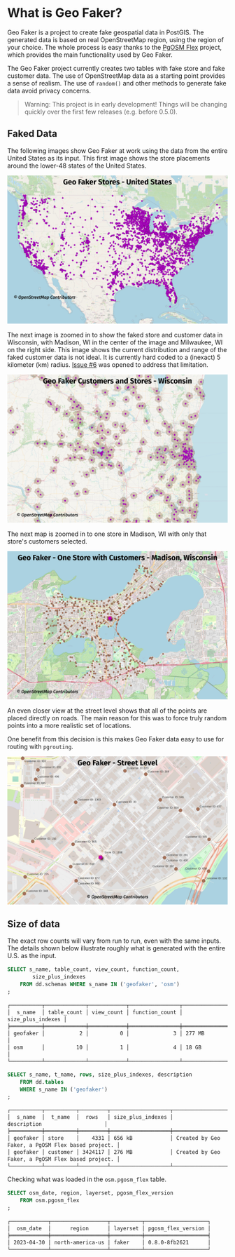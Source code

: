 # What is Geo Faker?

Geo Faker is a project to create fake geospatial data in PostGIS.
The generated data is based on real OpenStreetMap region, using
the region of your choice.  The whole process is easy
thanks to the [PgOSM Flex](https://pgosm-flex.com/)
project, which provides the main functionality used by Geo Faker.


The Geo Faker project currently creates two tables with fake store
and fake customer data.  The use of OpenStreetMap data
as a starting point provides a sense of realism. The use of `random()`
and other methods to generate fake data avoid privacy concerns.


> Warning: This project is in early development!  Things will be changing quickly over the first few releases (e.g. before 0.5.0).



## Faked Data

The following images show Geo Faker at work using the data from
the entire United States as its input.  This first image shows
the store placements around the lower-48 states of the United States.

![Map of United States (lower 48) with the title "Geo Faker Stores - United States".  Purple dots representing fake stores are indicated across the entire country.  Copyright OpenStreetMap Contributors](geo-faker-0-1-1-stores-us.jpg)

The next image is zoomed in to show the faked store and customer
data in Wisconsin, with Madison, WI in the center of the image and
Milwaukee, WI on the right side. This image shows the current distribution
and range of the faked customer data is not ideal.  It is currently
hard coded to a (inexact) 5 kilometer (km) radius.
[Issue #6](https://github.com/rustprooflabs/geofaker/issues/6)
was opened to address that limitation.


![Map of Wisconsin in the U.S. with the title "Geo Faker Customers and Stores - Wisconsin".  Purple dots represent fake stores, light brown/gray dots represent fake customers.  Fake customers are placed within roughly 5 kilometers of their associated store. Copyright OpenStreetMap Contributors](geo-faker-0-1-1-stores-customers-wi.jpg)

The next map is zoomed in to one store in Madison, WI with only that
store's customers selected.


![Map of Wisconsin in the U.S. with the title "Geo Faker - One Store with Customers - Madison, Wisconsin".  One purple dots representing a single fake store surrounded by brown dots representing fake customers.  Fake customers are placed within roughly 5 kilometers of their associated store. Copyright OpenStreetMap Contributors](geo-faker-0-1-1-storescustomers-madsion-wi.jpg)


An even closer view at the street level shows that all of the points
are placed directly on roads.  The main reason for this was to force
truly random points into a more realistic set of locations.

One benefit from this decision is this makes Geo Faker data
easy to use for routing with `pgrouting`.


![alt coming soon](geo-faker-0-1-1-storescustomers-street-level.jpg)

## Size of data



The exact row counts will vary from run to run, even with the same inputs.
The details shown below illustrate roughly what is generated with the
entire U.S. as the input.

```sql
SELECT s_name, table_count, view_count, function_count,
        size_plus_indexes
    FROM dd.schemas WHERE s_name IN ('geofaker', 'osm')
;
```

```
┌──────────┬─────────────┬────────────┬────────────────┬───────────────────┐
│  s_name  │ table_count │ view_count │ function_count │ size_plus_indexes │
╞══════════╪═════════════╪════════════╪════════════════╪═══════════════════╡
│ geofaker │           2 │          0 │              3 │ 277 MB            │
│ osm      │          10 │          1 │              4 │ 18 GB             │
└──────────┴─────────────┴────────────┴────────────────┴───────────────────┘
```


```sql
SELECT s_name, t_name, rows, size_plus_indexes, description
    FROM dd.tables
    WHERE s_name IN ('geofaker')
;
```

```
┌──────────┬──────────┬─────────┬───────────────────┬───────────────────────────────────────────────────┐
│  s_name  │  t_name  │  rows   │ size_plus_indexes │                    description                    │
╞══════════╪══════════╪═════════╪═══════════════════╪═══════════════════════════════════════════════════╡
│ geofaker │ store    │    4331 │ 656 kB            │ Created by Geo Faker, a PgOSM Flex based project. │
│ geofaker │ customer │ 3424117 │ 276 MB            │ Created by Geo Faker, a PgOSM Flex based project. │
└──────────┴──────────┴─────────┴───────────────────┴───────────────────────────────────────────────────┘
```


Checking what was loaded in the `osm.pgosm_flex` table.

```sql
SELECT osm_date, region, layerset, pgosm_flex_version
    FROM osm.pgosm_flex
;
```

```
┌────────────┬──────────────────┬──────────┬────────────────────┐
│  osm_date  │      region      │ layerset │ pgosm_flex_version │
╞════════════╪══════════════════╪══════════╪════════════════════╡
│ 2023-04-30 │ north-america-us │ faker    │ 0.8.0-8fb2621      │
└────────────┴──────────────────┴──────────┴────────────────────┘
```
